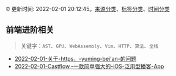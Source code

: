 :alarm_clock: 更新时间: 2022-02-01 20:12:45。[来源分类](../README.md)、[标签分类](../TAGS.md)、[时间分类](../TIMELINE.md)

## 前端进阶相关


> 关键字：`AST`、`GPU`、`WebAssembly`、`Vim`、`HTTP`、`算法`、`全栈`



- [2022-02-01-关于-https，-yuming-bei'an-的问题](https://www.v2ex.com/t/831616) 
- [2022-02-01-Castflow,-一款简单强大的-iOS-泛用型播客-App](https://www.v2ex.com/t/831600) 